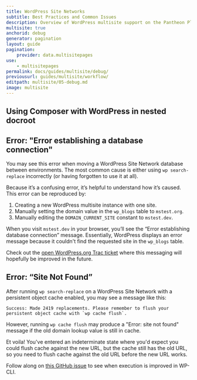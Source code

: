 ```yaml
---
title: WordPress Site Networks
subtitle: Best Practices and Common Issues
description: Overview of WordPress multisite support on the Pantheon Platform.
multisite: true
anchorid: debug
generator: pagination
layout: guide
pagination:
    provider: data.multisitepages
use:
    - multisitepages
permalink: docs/guides/multisite/debug/
previousurl: guides/multisite/workflow/
editpath: multisite/05-debug.md
image: multisite
---
```


## Using Composer with WordPress in nested docroot


## Error: "Error establishing a database connection"

You may see this error when moving a WordPress Site Network database between environments. The most common cause is either using `wp search-replace` incorrectly (or having forgotten to use it at all).

Because it’s a confusing error, it’s helpful to understand how it’s caused. This error can be reproduced by:


1. Creating a new WordPress multisite instance with one site.
2. Manually setting the domain value in the `wp_blogs` table to `mstest.org`.
3. Manually editing the `DOMAIN_CURRENT_SITE` constant to `mstest.dev`.

When you visit `mstest.dev` in your browser, you’ll see the “Error establishing database connection” message. Essentially, WordPress displays an error message because it couldn't find the requested site in the `wp_blogs` table.

Check out the [open WordPress.org Trac ticket](https://core.trac.wordpress.org/ticket/41424) where this messaging will hopefully be improved in the future.


## Error: “Site Not Found”

After running `wp search-replace` on a WordPress Site Network with a persistent object cache enabled, you may see a message like this:


    Success: Made 2419 replacements. Please remember to flush your persistent object cache with `wp cache flush`.

However, running `wp cache flush` may produce a "Error: site not found" message if the old domain lookup value is still in cache.

Et voila! You've entered an indeterminate state where you'd expect you could flush cache against the new URL, but the cache still has the old URL, so you need to flush cache against the old URL before the new URL works.

Follow along on [this GitHub issue](https://github.com/wp-cli/cache-command/issues/17) to see when execution is improved in WP-CLI.

